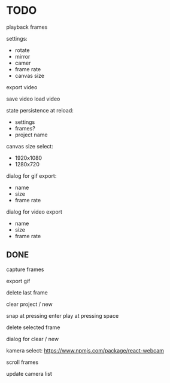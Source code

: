 # TODO

playback frames

settings:

- rotate
- mirror
- camer
- frame rate
- canvas size

export video

save video
load video

state persistence at reload:

- settings
- frames?
- project name

canvas size select:

- 1920x1080
- 1280x720

dialog for gif export:

- name
- size
- frame rate

dialog for video export

- name
- size
- frame rate

## DONE

capture frames

export gif

delete last frame

clear project / new

snap at pressing enter
play at pressing space

delete selected frame

dialog for clear / new

kamera select:
<https://www.npmjs.com/package/react-webcam>

scroll frames

update camera list